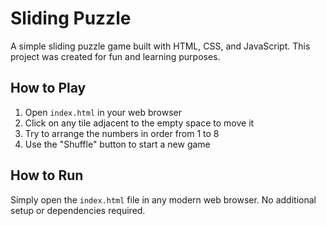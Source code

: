 # Sliding Puzzle

A simple sliding puzzle game built with HTML, CSS, and JavaScript. This project was created for fun and learning purposes.

## How to Play

1. Open `index.html` in your web browser
2. Click on any tile adjacent to the empty space to move it
3. Try to arrange the numbers in order from 1 to 8
4. Use the "Shuffle" button to start a new game

## How to Run

Simply open the `index.html` file in any modern web browser. No additional setup or dependencies required.
